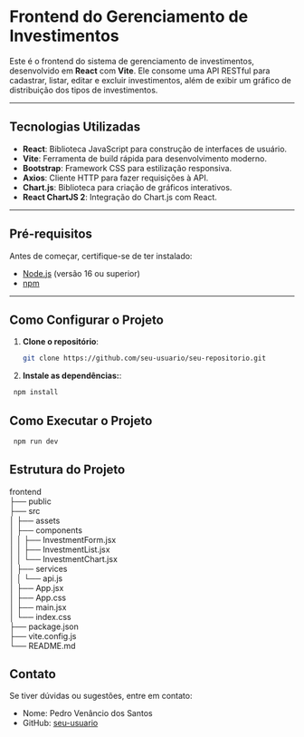 # Frontend do Gerenciamento de Investimentos

Este é o frontend do sistema de gerenciamento de investimentos, desenvolvido em **React** com **Vite**. Ele consome uma API RESTful para cadastrar, listar, editar e excluir investimentos, além de exibir um gráfico de distribuição dos tipos de investimentos.

---

## Tecnologias Utilizadas

- **React**: Biblioteca JavaScript para construção de interfaces de usuário.
- **Vite**: Ferramenta de build rápida para desenvolvimento moderno.
- **Bootstrap**: Framework CSS para estilização responsiva.
- **Axios**: Cliente HTTP para fazer requisições à API.
- **Chart.js**: Biblioteca para criação de gráficos interativos.
- **React ChartJS 2**: Integração do Chart.js com React.

---

## Pré-requisitos

Antes de começar, certifique-se de ter instalado:

- [Node.js](https://nodejs.org/) (versão 16 ou superior)
- [npm](https://www.npmjs.com/) 

---

## Como Configurar o Projeto

1. **Clone o repositório**:

   ```bash
   git clone https://github.com/seu-usuario/seu-repositorio.git


2. **Instale as dependências:**:

  ```bash
   npm install
  ```
## Como Executar o Projeto
 
  ```bash
   npm run dev
  ```
## Estrutura do Projeto

frontend<br>
├── public<br>
├── src<br>
│   ├── assets<br>
│   ├── components<br>
│   │   ├── InvestmentForm.jsx<br>
│   │   ├── InvestmentList.jsx<br>
│   │   └── InvestmentChart.jsx<br>
│   ├── services<br>
│   │   └── api.js<br>
│   ├── App.jsx<br>
│   ├── App.css<br>
│   ├── main.jsx<br>
│   └── index.css<br>
├── package.json<br>
├── vite.config.js<br>
└── README.md<br>

## Contato

Se tiver dúvidas ou sugestões, entre em contato:

* Nome: Pedro Venâncio dos Santos
* GitHub: [seu-usuario](https://github.com/pdrVenancio)
